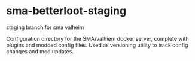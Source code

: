 # sma-betterloot-staging
staging branch for sma valheim


Configuration directory for the SMA/valhiem docker server, complete with plugins and modded config files. 
Used as versioning utility to track config changes and mod updates.
